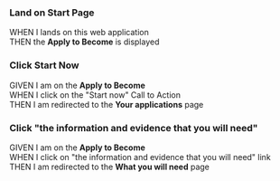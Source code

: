 ### Land on Start Page
WHEN I lands on this web application  
THEN the **Apply to Become** is displayed

### Click Start Now
GIVEN I am on the **Apply to Become**  
WHEN I click on the "Start now" Call to Action  
THEN I am redirected to the **Your applications** page

### Click "the information and evidence that you will need"
GIVEN I am on the **Apply to Become**  
WHEN I click on "the information and evidence that you will need" link  
THEN I am redirected to the **What you will need** page
